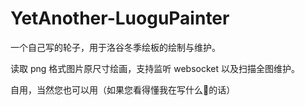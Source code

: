 # YetAnother-LuoguPainter

一个自己写的轮子，用于洛谷冬季绘板的绘制与维护。

读取 png 格式图片原尺寸绘画，支持监听 websocket 以及扫描全图维护。

自用，当然您也可以用（如果您看得懂我在写什么💩的话）
